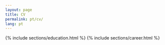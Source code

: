 ```yaml
---
layout: page
title: CV
permalink: pt/cv/
lang: pt
---
```


{% include sections/education.html %}
{% include sections/career.html %}